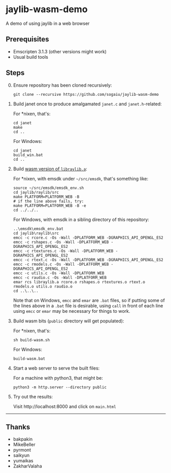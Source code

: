 # jaylib-wasm-demo

A demo of using jaylib in a web browser

## Prerequisites

* Emscripten 3.1.3 (other versions might work)
* Usual build tools

## Steps

0. Ensure repository has been cloned recursively:
    ```
    git clone --recursive https://github.com/sogaiu/jaylib-wasm-demo
    ```

1. Build janet once to produce amalgamated `janet.c` and `janet.h`-related:

    For *nixen, that's:
    ```
    cd janet
    make
    cd ..
    ```

    For Windows:
    ```
    cd janet
    build_win.bat
    cd ..
    ```

2. Build [wasm version of `libraylib.a`](https://github.com/raysan5/raylib/wiki/Working-for-Web-(HTML5)#2-compile-raylib-library):

    For *nixen, with emsdk under `~/src/emsdk`, that's something like:
    ```
    source ~/src/emsdk/emsdk_env.sh
    cd jaylib/raylib/src
    make PLATFORM=PLATFORM_WEB -B
    # if the line above fails, try:
    make PLATFORM=PLATFORM_WEB -B -e
    cd ../../..
    ```

    For Windows, with emsdk in a sibling directory of this repository:
    ```
    ..\emsdk\emsdk_env.bat
    cd jaylib\raylib\src
    emcc -c rcore.c -Os -Wall -DPLATFORM_WEB -DGRAPHICS_API_OPENGL_ES2
    emcc -c rshapes.c -Os -Wall -DPLATFORM_WEB -DGRAPHICS_API_OPENGL_ES2
    emcc -c rtextures.c -Os -Wall -DPLATFORM_WEB -DGRAPHICS_API_OPENGL_ES2
    emcc -c rtext.c -Os -Wall -DPLATFORM_WEB -DGRAPHICS_API_OPENGL_ES2
    emcc -c rmodels.c -Os -Wall -DPLATFORM_WEB -DGRAPHICS_API_OPENGL_ES2
    emcc -c utils.c -Os -Wall -DPLATFORM_WEB
    emcc -c raudio.c -Os -Wall -DPLATFORM_WEB
    emar rcs libraylib.a rcore.o rshapes.o rtextures.o rtext.o rmodels.o utils.o raudio.o
    cd ..\..\..
    ```

    Note that on Windows, `emcc` and `emar` are `.bat` files, so if putting some of the lines above in a `.bat` file is desirable, using `call` in front of each line using `emcc` or `emar` may be necessary for things to work.

3. Build wasm bits (`public` directory will get populated):

    For *nixen, that's:
    ```
    sh build-wasm.sh
    ```

    For Windows:
    ```
    build-wasm.bat
    ```

4. Start a web server to serve the built files:

    For a machine with python3, that might be:
    ```
    python3 -m http.server --directory public
    ```

5. Try out the results:

    Visit http://localhost:8000 and click on `main.html`

---

## Thanks

* bakpakin
* MikeBeller
* pyrmont
* saikyun
* yumaikas
* ZakharValaha

